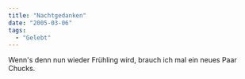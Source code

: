 ```yaml
---
title: "Nachtgedanken"
date: "2005-03-06"
tags:
  - "Gelebt"
---
```


Wenn's denn nun wieder Frühling wird, brauch ich mal ein neues Paar Chucks.

